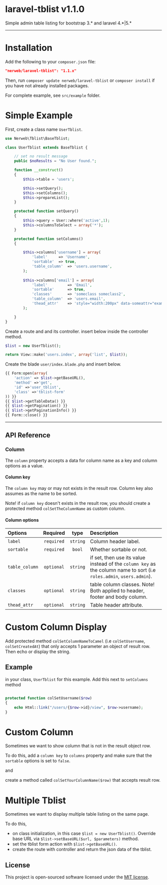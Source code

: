 laravel-tblist v1.1.0
==============

Simple admin table listing for bootstrap 3.\* and laravel 4.\*|5.*

----------

Installation
============

Add the following to your `composer.json` file:

```json
"nerweb/laravel-tblist": "1.1.x"
```

Then, run `composer update nerweb/laravel-tblist` or `composer install` if you have not already installed packages.


For complete example, see `src/example` folder.

Simple Example
====

First, create a class name `UserTblist`.


```php
use Nerweb\Tblist\BaseTblist;

class UserTblist extends BaseTblist {

    // set no result message
    public $noResults = "No User found.";

    function __construct()
    {
        $this->table = 'users';

        $this->setQuery();
        $this->setColumns();
        $this->prepareList();
    }

    protected function setQuery()
    {
        $this->query = User::where('active',1);
        $this->columnsToSelect = array('*');
    }

    protected function setColumns()
    {

        $this->columns['username'] = array(
            'label'     => 'Username',
            'sortable'  => true,
            'table_column'  => 'users.username',
        );
        
        $this->columns['email'] = array(
            'label'         => 'Email',
            'sortable'      => true,
            'classes'       => 'someclass someclass2',
            'table_column'  => 'users.email',
            'thead_attr'    => 'style="width:200px" data-someattr="example"',
        );

    }
}
```

Create a route and and its controller. insert below inside the controller method.

```php
$list = new UserTblist();

return View::make('users.index', array('list', $list));
```
Create the blade `user/index.blade.php` and insert below.

```php
{{ Form:open(array(
    'action' => $list->getBaseURL(),
    'method' =>'get',
    'id' =>'user_tblist',
    'class' =>'tblist-form'
)) }}
{{ $list->getTableData() }}
{{ $list->getPagination() }}
{{ $list->getPaginationInfo() }}
{{ Form::close() }}
```

-------------


## API Reference

### Column
The `column` property accepts a data for column name as a key and column options as a value.

#### Column key

The `column key` may or may not exists in the result row. Column key also assumes
as the name to be sorted.

Note! if `column key` doesn't exists in the result row, you should create a protected method `colSetTheColumnName` as custom column.

#### Column options

|Options | Required | type     |Description
|:------|:----------:|:------------:|:-------
|`label`        | `required` | `string` |Column header label.
|`sortable`     | `required` | `bool`   |Whether sortable or not.
|`table_column` | `optional` | `string` |if set, then use its value instead of the `column key` as the column name to sort (i.e `roles.admin`, `users.admin`).
|`classes`      | `optional` | `string` |table column classes. Note! Both applied to header, footer and body column.
|`thead_attr`   | `optional` | `string` |Table header attribute.


Custom Column Display
=====================
Add protected method `colSetColumnNameToCamel` (i.e `colSetUsername`, `colSetCreatedAt`) that only accepts 1 parameter an object of result row. Then echo or display the string. 

Example
-------

in your class, `UserTblist` for this example. Add this next to `setColumns` method

```php

protected function colSetUsername($row)
{
    echo Html::link("/users/{$row->id}/view", $row->username);
}
```

Custom Column
=============
Sometimes we want to show column that is not in the result object row.

To do this, add a `column key` to `columns` property and make sure that the `sortable` options is set to `false`.

and

create a method called `colSetYourColumnName($row)` that accepts result row.


Multiple Tblist
===============

Sometimes we want to display multiple table listing on the same page.

To do this,

 - on class initialization, in this case `$list = new UserTblist()`. Override base URL via `$list->setBaseURL($url, $parameters)` method.
 - set the tblist form action with `$list->getBaseURL()`.
 - create the route with controller and return the json data of the tblist.


## License
This project is open-sourced software licensed under the [MIT license][mit-url].

[mit-url]: http://opensource.org/licenses/MIT
